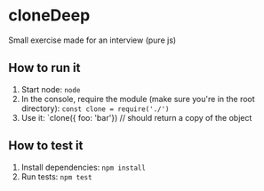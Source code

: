 # cloneDeep
Small exercise made for an interview (pure js)

## How to run it
1. Start node: `node`
2. In the console, require the module (make sure you're in the root directory): `const clone = require('./')`
3. Use it: `clone({ foo: 'bar'}) // should return a copy of the object

## How to test it
1. Install dependencies: `npm install`
2. Run tests: `npm test`

